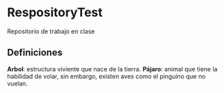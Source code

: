 # RespositoryTest
Repositorio de trabajo en clase

## Definiciones
**Arbol**: estructura viviente que nace de la tierra.
**Pájaro**: animal que tiene la habilidad de volar, sin embargo, existen aves como el pinguino que no vuelan.


